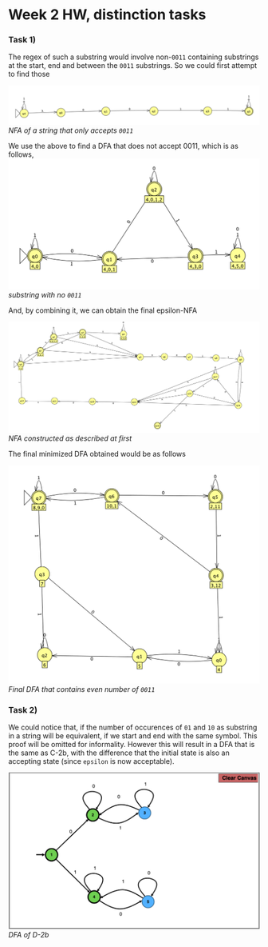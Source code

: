 # Week 2 HW, distinction tasks

### Task 1)
The regex of such a substring would involve non-`0011` containing substrings at the start, end and between the `0011` substrings. So we could first attempt to find those

![image](0011_only.png)
*NFA of a string that only accepts `0011`*

We use the above to find a DFA that does not accept 0011, which is as follows,
![image](non_0011.png)
*substring with no `0011`*

And, by combining it, we can obtain the final epsilon-NFA

![image](D_2a_NFA.png)
*NFA constructed as described at first*

The final minimized DFA obtained would be as follows

![image](D_2a_DFA.png)
*Final DFA that contains even number of `0011`*

### Task 2)
We could notice that, if the number of occurences of `01` and `10` as substring in a string will be equivalent, if we start and end with the same symbol. This proof will be omitted for informality. However this will result in a DFA that is the same as C-2b, with the difference that the initial state is also an accepting state (since `epsilon` is now acceptable).

![image](D-2b.png)
*DFA of D-2b*
